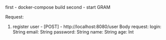 first - docker-compose build
second - start GRAM




Request: 

1. register user - [POST] - http://localhost:8080/user
Body request:
  login: String
  email: String
  password: String
  name: String
  age: Int








